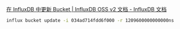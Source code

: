 [在 InfluxDB 中更新 Bucket | InfluxDB OSS v2 文档 - InfluxDB 文档](https://docs.influxdb.org.cn/influxdb/v2/admin/buckets/update-bucket/)


```sh
influx bucket update -i 034ad714fdd6f000 -r 1209600000000000ns
```